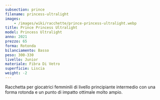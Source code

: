 ```yaml
---
subsection: prince
filename: princess-ultralight
images:
    - /images/wiki/racchette/prince-princess-ultralight.webp
title: Prince Princess Ultralight
model: Princess Ultralight
anno: 2021
prezzo: 65
forma: Rotonda
bilanciamento: Basso
peso: 300-330
livello: Junior
materiale: Fibra Di Vetro
superficie: Liscia
weight: -2
---
```

Racchetta per giocatrici femminili di livello principiante intermedio con una forma rotonda e un punto di impatto ottimale molto ampio.